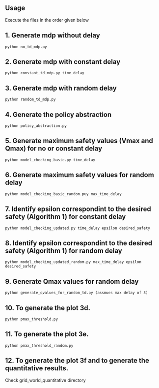 ## Usage

Execute the files in the order given below

## 1. Generate mdp without delay 
```
python no_td_mdp.py
```
## 2. Generate mdp with constant delay 
```
python constant_td_mdp.py time_delay
```
## 3. Generate mdp with random delay
```
python random_td_mdp.py
```
## 4. Generate the policy abstraction
```
python policy_abstraction.py
```
## 5. Generate maximum safety values (Vmax and Qmax) for no or constant delay
```
python model_checking_basic.py time_delay
```
## 6. Generate maximum safety values for random delay
```
python model_checking_basic_random.puy max_time_delay
```
## 7. Identify epsilon correspondint to the desired safety (Algorithm 1) for constant delay
```
python model_checking_updated.py time_delay epsilon desired_safety
```
## 8. Identify epsilon correspondint to the desired safety (Algorithm 1) for random delay
```
python model_checking_updated_random.py max_time_delay epsilon desired_safety 
```
## 9. Generate Qmax values for random delay
```
python generate_qvalues_for_random_td.py (assmues max delay of 3)
```
## 10. To generate the plot 3d.
```
python pmax_threshold.py
```
## 11. To generate the plot 3e. 
```
python pmax_threshold_random.py
```
## 12. To generate the plot 3f and to generate the quantitative results. 
Check grid_world_quantitative directory

